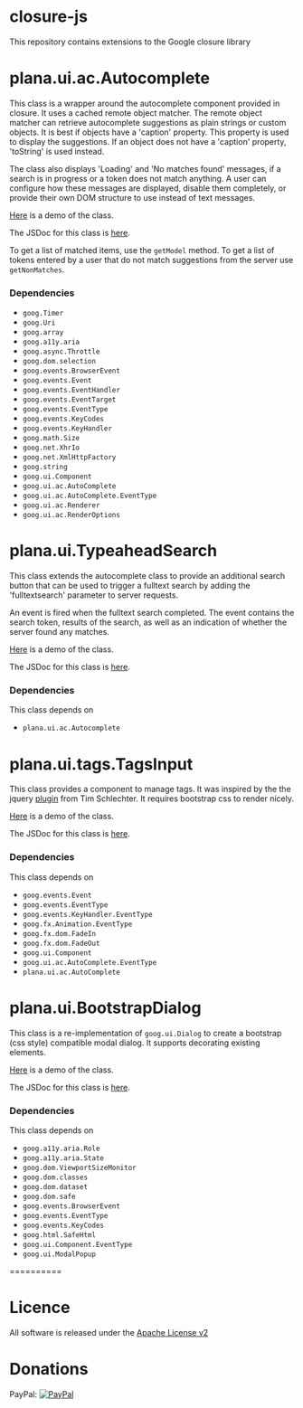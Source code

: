 closure-js
==========

This repository contains extensions to the Google closure library

# plana.ui.ac.Autocomplete

This class is a wrapper around the autocomplete component provided in closure. It uses a cached remote object matcher. The remote object matcher can retrieve autocomplete suggestions as plain strings or custom objects. It is best if objects have a 'caption' property. This property is used to display the suggestions. If an object does not have a 'caption' property, 'toString' is used instead.

The class also displays 'Loading' and 'No matches found' messages, if a search is in progress or a token does not match anything. A user can configure how these messages are displayed, disable them completely, or provide their own DOM structure to use instead of text messages.

[Here](http://plan-a-software.github.io/autocomplete.html) is a demo of the class.

The JSDoc for this class is [here](http://plan-a-software.github.io/docs/autocomplete/index.html).

To get a list of matched items, use the ```getModel``` method. To get a list of tokens entered by a user that do not match suggestions from the server use ```getNonMatches```.

### Dependencies

* ```goog.Timer```
* ```goog.Uri```
* ```goog.array```
* ```goog.a11y.aria```
* ```goog.async.Throttle```
* ```goog.dom.selection```
* ```goog.events.BrowserEvent```
* ```goog.events.Event```
* ```goog.events.EventHandler```
* ```goog.events.EventTarget```
* ```goog.events.EventType```
* ```goog.events.KeyCodes```
* ```goog.events.KeyHandler```
* ```goog.math.Size```
* ```goog.net.XhrIo```
* ```goog.net.XmlHttpFactory```
* ```goog.string```
* ```goog.ui.Component```
* ```goog.ui.ac.AutoComplete```
* ```goog.ui.ac.AutoComplete.EventType```
* ```goog.ui.ac.Renderer```
* ```goog.ui.ac.RenderOptions```

# plana.ui.TypeaheadSearch

This class extends the autocomplete class to provide an additional search button that can be used to trigger a fulltext search by adding the 'fulltextsearch' parameter to server requests.

An event is fired when the fulltext search completed. The event contains the search token, results of the search, as well as an indication of whether the server found any matches.

[Here](http://plan-a-software.github.io/typeaheadsearch.html) is a demo of the class.

The JSDoc for this class is [here](http://plan-a-software.github.io/docs/typeaheadsearch/index.html).

### Dependencies

This class depends on

* ```plana.ui.ac.Autocomplete```

# plana.ui.tags.TagsInput

This class provides a component to manage tags. It was inspired by the the jquery [plugin](https://github.com/timschlechter/bootstrap-tagsinput) from Tim Schlechter. It requires bootstrap css to render nicely.

[Here](http://plan-a-software.github.io/tagsinput.html) is a demo of the class.

The JSDoc for this class is [here](http://plan-a-software.github.io/docs/tagsinput/index.html).

### Dependencies

This class depends on

* ```goog.events.Event```
* ```goog.events.EventType```
* ```goog.events.KeyHandler.EventType```
* ```goog.fx.Animation.EventType```
* ```goog.fx.dom.FadeIn```
* ```goog.fx.dom.FadeOut```
* ```goog.ui.Component```
* ```goog.ui.ac.AutoComplete.EventType```
* ```plana.ui.ac.AutoComplete```

# plana.ui.BootstrapDialog

This class is a re-implementation of ```goog.ui.Dialog``` to create a bootstrap (css style) compatible modal dialog. It supports decorating existing elements.

[Here](http://plan-a-software.github.io/bootstrapdialog.html) is a demo of the class.

The JSDoc for this class is [here](http://plan-a-software.github.io/docs/dialog/index.html).

### Dependencies

This class depends on

* ```goog.a11y.aria.Role```
* ```goog.a11y.aria.State```
* ```goog.dom.ViewportSizeMonitor```
* ```goog.dom.classes```
* ```goog.dom.dataset```
* ```goog.dom.safe```
* ```goog.events.BrowserEvent```
* ```goog.events.EventType```
* ```goog.events.KeyCodes```
* ```goog.html.SafeHtml```
* ```goog.ui.Component.EventType```
* ```goog.ui.ModalPopup```

==========

# Licence

All software is released under the [Apache License v2](http://opensource.org/licenses/Apache-2.0)

# Donations


PayPal: [![PayPal](https://www.paypalobjects.com/en_GB/i/btn/btn_donate_LG.gif)](https://www.paypal.com/cgi-bin/webscr?cmd=_donations&business=4TPLHCJWM7CKG&lc=GB&item_name=Plan%2dA%20Software%20Ltd&item_number=Github&currency_code=GBP&bn=PP%2dDonationsBF%3abtn_donate_LG%2egif%3aNonHosted)
